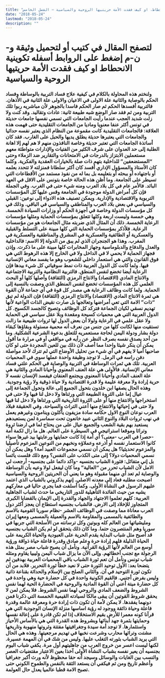 ```yaml
---
title: "تكوينية الانحطاط، او كيف فقدت الأمة حريتيها الروحية والسياسية – الفصل الخامس"
date: "2018-05-24"
lastmod: "2018-05-24"
description: ""
---
```

# **لتصفح المقال في كتيب أو لتحميل وثيقة و-ن-م إضغط على الروابط أسفله** **تكوينية الانحطاط او كيف فقدت الأمة حريتيها الروحية والسياسية**

### ولنختم هذه المحاولة بالكلام في كيفية علاج فساد التربية بالوساطة وفساد الحكم بالوصاية والثانية علة الاولى في الاعيان والاولى علة الثانية في الأذهان. فالتربية أفسدها الحكم ثم صار الحكم فاسدا بالجوهر لأن مباشريه ربوا تلك التربية ومن ثم فقد صار الوضع شبه طبيعة ثانية: عادات وتقاليد. وقد كنت ولا زلت شديد العجب عندما رأيت الجامعات التي تسمي نفسها جامعات حديثة في تونس أكثر عنفا معنويا وماديا من الجامعات التقليدية حتى فهمت هذه العلاقة: فالجامعات التقليدية كانت مقموعة من النظام الذي يعتبر نفسه حداثيا والجامعات التي يعتبرها حديثة يطلق يديها والحبل على الغارب. فقد كان أساتذة الجامعات التي تعتبر حديثة وخاصة النافذون منهم لا هم لهم إلا اهانة الطلبة إلى حد العدوان على شرف الكثير من الفتيات والإدارات متواطئة معهم مستعملين الابتزاز بالدرجات في الامتحانات والتقارير ضد الزملاء وحتى “المستضعفين” للداخلية بتهم ذات صلة بالخيارات العقدية والفكرية. وكلما كان الأستاذ والمسؤول الإداري أفسد كان أكثر سلطانا فمنزلته لا تتحدد بعلمه أو باجتهاده أو ببحثه أو بتعليمه بل بما له من نفوذ مستمد من الأقطاعات التي تسيطر على الجامعة. وما أظن هذه الحالة خاصة بتونس على الاقل في العهد البائد. فالأمر عام في كل بلاد العرب ومنه شيء حتى في الغرب. وفي الجملة فإن كل أمراض الدولة موجودة في الجامعة وقس عليها كل المؤسسات التربوية والاقتصادية والإدارية. ويمكن تصنيف هذه الادواء إلى نوعين: القبلي والسياسي في بعض بلاد العرب والمناطقي والسياسي في الباقي. وذلك في كل مؤسسات الدولة وخاصة في أجهزة الحكم أو وزارات السيادة الخمسة. وهي خمسة وليست اربعة وكلها تتعلق بمؤسسات الحماية ومثلها مؤسسات الرعاية الخمسة. ذلك أن المثال الذي ضربته مثال الجامعات هو من مؤسسات الرعاية. فلأذكر بمؤسسات الحماية التي كلها مبينة على التسلط والقبلية والعسكرية أو الطائفية والعسكرية في المشرق والمناطقية والعسكرية في المغرب. وهذا هو الجنجران الذي لم يبق من الدولة إلا الاسم: فالداخلية والعدل والدفاع والدبلوماسية وجهاز المخابرات كلها مبينة على ما ذكرت. وإذن فجهاز الحماية لا يحمي لا في الداخل ولا في الخارج إلا هذه الرهوط التي هي فوق القانون والتي هي استعمار داخلي للشعوب وهو ما يفسد معاني الإنسانية فيها. ولما كانت كل الدول العربية ذات نمط سوفياتي كل شيء بيدها فإن الرعاية أيضا تخضع لنفس المنطق. فالتربية النظامية والتربية الاجتماعية والانتاج المادي (الاقتصاد) والانتاج الرمزي (الثقافة) وأصلها كلها أو البحث العلمي كل هذه المؤسسات تخضع لنفس المنطق الذي وصفت بالنسبة إلى الحماية. ولما كانت وظائف الرعاية هي مصدر كل قوة في أي جماعة لأن القوة هي ثمرة الانتاج المادي (الاقتصاد) والانتاج الرمزي (الثقافة) فإن الدولة لم تبق “ذات” الامة التي تعي أمراضها وتعالجها بل صارت نقيض الذات الواعية لأنها تهديم نسقي لكيان الجماعة فتركد كل الوظائف وتصبح كالجسد الكسيح. كل الدول العربية التي هي محميات كسيحة ومقعدة وبلا عقل سياسي في الحماية ولا عقل علمي في الرعاية ولولا أن بعض الدول لها ثروات طبيعية ما زالت تستقيت منها لكانت كلها من جنس من نعرف أنه محمية مستولة وبقاؤها كبقاء دولة بشار ودولة اليمن لحاجة مستعمريه للتعلق بدعوة الشرعية الشكلية. وما من أحد يصدق نفسه بصرف النظر عن رأيه في مواقفي أو في مرارة ما أقول يمكن أن ينكر شيئا واحدا مما أصف لأن ذلك بين للعين المجردة حتى لو كان صاحبها أميا لا يفهم في أي شيء من تحليل الأوضاع التي لم تترك لأحد مواصلة دفن راسه في الرمل. لا توجد وظيفة واحدة عملها سوي في المحميات العربية. تلك هي ثمرات الوساطة في التربية والوصاية في الحكم علتي فساد معاني الإنسانية. فالأولى هي علة العنف المعنوي وأحيانا المادي والثانية هي علة العنف المادي وأحيانا المعنوي ويجتمع العنفان فيفسد الإنسان نفسه لا حرية إرادة ولا معرفة عليمة ولا قدرة اقتصادية ولا حياة ذوقية ولا رؤية وجودية. وهذه الحال يصفها ابن خلدون بتحول الجميع إلى عالة وتحول الجماعة إلى عيال إما على الثروة الطبيعة التي ورثناها ولا دخل لنا فيها ولا حتى في استخراجها والانتفاع منها أو على الثروة التاريخية التي ورثناها ولا دخل لنا فيها ولا حتى في إحيائها والانتفاع منها أعني التراث والسياحة. وفي الحقيقة فبلاد العرب نوعان النوع الاول حكامه سادة مزيفون يأكلون وينامون وغيرهم يعمل في نهب ثروات البلاد والنوع الثاني عبيد خانعون تحت سماسرة لمن يستعبدهم يستعبد بهم بقية الشعب والجميع عيال على من يحتاج لما في ارضنا ثروة وتراثا وموقعا استراتيجي في السيطرة على العالم. هل ما زال لكمة أمة -حصرا في العرب -معنى؟ أي أمة إذا كانت حمايتها ورعايتها بيد غيرها سواء كانوا الاستعمار نفسه أو أذرعه وعملاؤه ونخبهم من النوعين المزعوم تأصيليا والمزعوم تحديثيا؟ هل يمكن أن نسمي مجموعات العبيد أمة؟ وهل يمكن أن نسمي المحميات دولا؟ إلى متى الكذب على النفس؟ ومع ذلك فلست يائسا بل إني متفائل: فثورة الشباب بجنسيه -واكد دائما على بجنسيه- أرجعت لي الامل لأن الشباب تحرر من “العالية” وما كان ليفعل لولا وعيه بأن الوساطة والوصاية لم تعد أي منهما مقبولة وهو ما يعني أن الحريتين الروحية والسياسية اصبحت مطلبه فعاد إلى معدنه الاصلي. إنهم يذكروني بالشباب الذي اعتمد عليهم الرسول في النشأة الأولى. وكما أسلفت فما يجري حاليا في معاركهم يشيه من حيث الفائدة التأهيلية للدور التاريخي ما حدث لشباب الجاهلية العربية: كلهم تعلموا الاجتهاد والجهاد والقدرة إلى الإيمان بالقضايا الكبرى المتجاوز للإخلاد إلى الارض. فالشباب بجنسيه استطاع أن يعجز أكثر دول العرب معاناة مما وصفت في الوظائف العشر -نظام سوريا القومية بالاسم والطائفية بالمسمى والمقاومة بالاسم والعميلة بالمسمى ومعها إيران ومليشياتها من العالم كله وبوتين وكل ترسانته من الأسلحة التي جربها في سوريا وهم المنتصرون حتما. وما كان ذلك يتحقق لو لم يكن الشباب بجنسيه قد أصبح مثل شباب البداية يقدم الحرية على العبودية والحياة الكريمة على الحياة الذليلة فلهم إرادة حرة وعلم صادق وقدرة فاعلة حياة ذواقة ورؤية أوسع من العالم لأنها الرؤية القرآنية. ونأمل أن يصبح شباب مصر بمثل هذه الرجولة مع تجنب أخطائهم. وإلى الآن ما يزال شباب اليمن وليبيا يقاوم ومثله شباب تونس ونأمل أن تعم ثورة الشباب باقي المحميات العربية بهدفين لم يتضحا بعد: الأول توحيد الثورة حتى لا نعيد خطأ ثورة التحرير. فلابد من أن تكون ثورة التوحيد في آن. والثاني الصلح بين الإسلام والحداثة بقناعة ذاتية وليس بفرض أجنبي. فالقيم الكونية واحدة في كل حضارة حية وهي واحدة في كل حضارة ميتة أعني أن القوة المادية والروحية في الحضارة الحية لهما نفس الشروط والضعف المادي والروحي لهما نفس الشروط. فلا يمكن لمن لا يحقق شروط القوتين أن يبقى مالكا لسيادته القيمية الخمسة التي ذكرنا فمن دونهما يفقدها. لا يمكن لأمة أن تكون ذات إرادة حرة ومعرفة عالمة وقدرة فاعلة وحياة ذائقة ووجود له رؤية اساسها منزلة الإنسان الوجودية التي هي قرآنا كونه معمرا للأرض بقيم الاستخلاف إذا لم تكن قادرة على إعالة نفسها وحمايتها بثمرة جهد أبنائها وبشروط هده القدرة التي هي بالأساس الأحياز واستثمارها. لا توجد أمة سيدة وجغرافيتها مفتتة وثروتها منهوبة وتاريخها مشتت وتراثها محارب وشرعت نخبها في تهديم مرجعيتها. وهذه هي الحال التي يريد الشباب بثورته التغلب عليها. وليس من شك في أن المهمة عسيرة. لكنها ليست اعسر من خروج العرب من جاهليتهم أول مرة. يكفي شباب اليوم بجنسيه أن يعير نفسه بشباب النشأة الأولى آخذا بعين الاعتبار مقتضيات العصر والنسب بين الغايات والوسائل وسيجد أنه حقا محظوظ لأنه ورث أكبر جغرافيا وأعظم تاريخ ومن ثم فيكفي أن يستعد الثقة بالنفس والطموح الكوني حتى تصبح الامة قطبا عالميا يعدل حال العولمة.

###